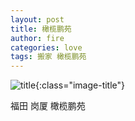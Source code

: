 ```yaml
---
layout: post
title: 橄榄鹏苑
author: fire
categories: love 
tags: 搬家 橄榄鹏苑
---
```


![title](https://image.sideproject.cn/titlex/title_004.jpg){:class="image-title"}

福田 岗厦 橄榄鹏苑
